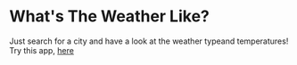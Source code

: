 # What's The Weather Like?
Just search for a city and have a look at the weather typeand temperatures!
Try this app, <a href="https://whaddaweatherlike.netlify.app/">here</a>
